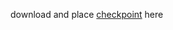 download and place [checkpoint](https://drive.google.com/drive/folders/16uMCEc7s-LSkYob5N8ybKHzm0Pax4Sph?usp=sharing) here
